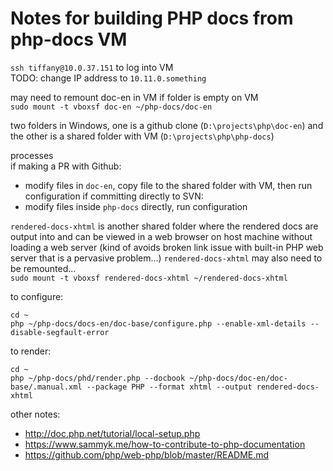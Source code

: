 # Notes for building PHP docs from php-docs VM
`ssh tiffany@10.0.37.151` to log into VM  
TODO: change IP address to `10.11.0.something`

may need to remount doc-en in VM if folder is empty on VM  
`sudo mount -t vboxsf doc-en ~/php-docs/doc-en`

two folders in Windows, one is a github clone (`D:\projects\php\doc-en`) and the other is a shared folder with VM (`D:\projects\php\php-docs`)

processes  
if making a PR with Github:  
- modify files in `doc-en`, copy file to the shared folder with VM, then run configuration
if committing directly to SVN:
- modify files inside `php-docs` directly, run configuration

`rendered-docs-xhtml` is another shared folder where the rendered docs are output into and can be viewed in a web browser on host machine without loading a web server (kind of avoids broken link issue with built-in PHP web server that is a pervasive problem...)
`rendered-docs-xhtml` may also need to be remounted...  
`sudo mount -t vboxsf rendered-docs-xhtml ~/rendered-docs-xhtml`

to configure:
```
cd ~
php ~/php-docs/docs-en/doc-base/configure.php --enable-xml-details --disable-segfault-error
```

to render:
```
cd ~
php ~/php-docs/phd/render.php --docbook ~/php-docs/doc-en/doc-base/.manual.xml --package PHP --format xhtml --output rendered-docs-xhtml
```

other notes:
* http://doc.php.net/tutorial/local-setup.php
* https://www.sammyk.me/how-to-contribute-to-php-documentation
* https://github.com/php/web-php/blob/master/README.md
